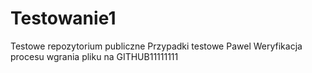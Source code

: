 # Testowanie1
Testowe repozytorium publiczne
Przypadki testowe Pawel
Weryfikacja procesu wgrania pliku na GITHUB11111111
